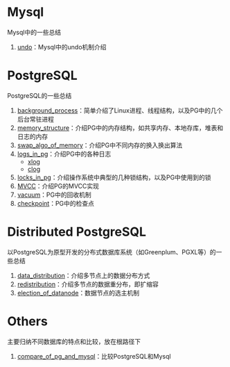 # Mysql
Mysql中的一些总结
1. [undo](./Mysql/undo.md)：Mysql中的undo机制介绍

# PostgreSQL
PostgreSQL的一些总结
1. [background_process](./PostgreSQL/background_process.md)：简单介绍了Linux进程、线程结构，以及PG中的几个后台常驻进程
2. [memory_structure](./PostgreSQL/memory_structure.md)：介绍PG中的内存结构，如共享内存、本地存库，堆表和日志的内存
3. [swap_algo_of_memory](./PostgreSQL/swap_algo_of_memory.md)：介绍PG中不同内存的换入换出算法
4. [logs_in_pg](./PostgreSQL/logs_in_pg.md)：介绍PG中的各种日志
   - [xlog](./PostgreSQL/xlog.md)
   - [clog](./PostgreSQL/clog.md)
5. [locks_in_pg](./PostgreSQL/locks_in_pg.md)：介绍操作系统中典型的几种锁结构，以及PG中使用到的锁
6. [MVCC](./PostgreSQL/MVCC.md)：介绍PG的MVCC实现
7. [vacuum](./PostgreSQL/vacuum,md)：PG中的回收机制
8. [checkpoint](./PostgreSQL/checkpoint.md)：PG中的检查点

# Distributed PostgreSQL
以PostgreSQL为原型开发的分布式数据库系统（如Greenplum、PGXL等）的一些总结
1. [data_distribution](./Distributed_PostgreSQL/data_distribution.md)：介绍多节点上的数据分布方式
2. [redistribution](./Distributed_PostgreSQL/redistribution.md)：介绍多节点的数据重分布，即扩缩容
2. [election_of_datanode](./Distributed_PostgreSQL/election_of_datanode.md)：数据节点的选主机制

# Others
主要归纳不同数据库的特点和比较，放在根路径下
1. [compare_of_pg_and_mysql](./compare_of_pg_and_mysql.md)：比较PostgreSQL和Mysql